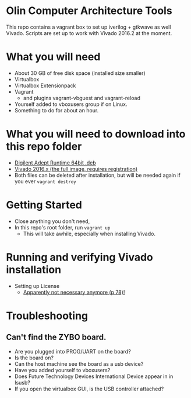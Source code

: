 # Olin Computer Architecture Tools
This repo contains a vagrant box to set up iverilog + gtkwave as well Vivado.
Scripts are set up to work with Vivado 2016.2 at the moment.

# What you will need
* About 30 GB of free disk space (installed size smaller)
* Virtualbox
* Virtualbox Extensionpack
* Vagrant
  * and plugins vagrant-vbguest and vagrant-reload
* Yourself added to vboxusers group if on Linux.
* Something to do for about an hour.

# What you will need to download into this repo folder
* [Digilent Adept Runtime 64bit .deb](https://reference.digilentinc.com/reference/software/adept/start?redirect=1id=digilent_adept_2#software_downloads)
* [Vivado 2016.x (the full image, requires registration)](http://www.xilinx.com/support/download.html)
* Both files can be deleted after installation, but will be needed again if you ever `vagrant destroy`

# Getting Started
* Close anything you don't need,
* In this repo's root folder, run `vagrant up`
  * This will take awhile, especially when installing Vivado.

# Running and verifying Vivado installation
* Setting up License
  * [Apparently not necessary anymore (p 78)!](http://www.xilinx.com/support/documentation/sw_manuals/xilinx2016_2/ug973-vivado-release-notes-install-license.pdf)

# Troubleshooting
## Can't find the ZYBO board.
* Are you plugged into PROG/UART on the board?
* Is the board on?
* Can the host machine see the board as a usb device?
* Have you added yourself to vboxusers?
* Does Future Technology Devices International Device appear in in lsusb?
* If you open the virtualbox GUI, is the USB controller attached?
